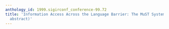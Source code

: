 ```yaml
---
anthology_id: 1999.sigirconf_conference-99.72
title: 'Information Access Across the Language Barrier: The MuST System (demonstration
  abstract)'
---
```

